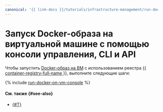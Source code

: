```yaml
---
canonical: '{{ link-docs }}/tutorials/infrastructure-management/run-docker-on-vm/console'
---
```


# Запуск Docker-образа на виртуальной машине с помощью консоли управления, CLI и API

Чтобы запустить [Docker-образ на ВМ](index.md) с использованием реестра [{{ container-registry-full-name }}](../../../container-registry/), выполните следующие шаги:

{% include [run-docker-on-vm-console](../../../_tutorials/infrastructure/run-docker-on-vm-console.md) %}

#### См. также {#see-also}

* [{#T}](terraform.md)
